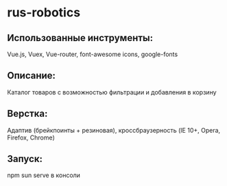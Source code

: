 # rus-robotics

## Использованные инструменты: 
Vue.js, Vuex, Vue-router, font-awesome icons, google-fonts

## Описание:
Каталог товаров с возможностью фильтрации и добавления в корзину

## Верстка:
Адаптив (брейкпоинты + резиновая), кроссбраузерность (IE 10+, Opera, Firefox, Chrome)

## Запуск:
npm sun serve в консоли
